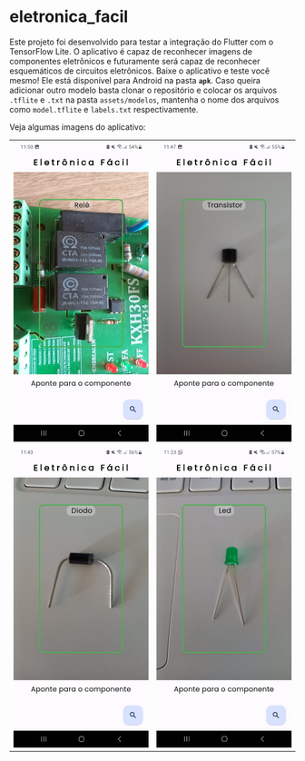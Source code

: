 # eletronica_facil

Este projeto foi desenvolvido para testar a integração do Flutter com o TensorFlow Lite. O aplicativo é capaz de reconhecer imagens de componentes eletrônicos e futuramente será capaz de reconhecer esquemáticos de circuitos eletrônicos. Baixe o aplicativo e teste você mesmo! Ele está disponível para Android na pasta **`apk`**. Caso queira adicionar outro modelo basta clonar o repositório e colocar os arquivos `.tflite` e `.txt` na pasta `assets/modelos`, mantenha o nome dos arquivos como `model.tflite` e `labels.txt` respectivamente.

Veja algumas imagens do aplicativo:

|        |        |
|--------|--------|
| ![alt text](imagens/1.png) | ![alt text](imagens/2.png) |
| ![alt text](imagens/3.png) | ![alt text](imagens/4.png) |
